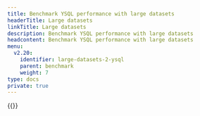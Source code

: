 ```yaml
---
title: Benchmark YSQL performance with large datasets
headerTitle: Large datasets
linkTitle: Large datasets
description: Benchmark YSQL performance with large datasets
headcontent: Benchmark YSQL performance with large datasets
menu:
  v2.20:
    identifier: large-datasets-2-ysql
    parent: benchmark
    weight: 7
type: docs
private: true
---
```

<!-- Page DISABLED for lack of content -->

{{<api-tabs>}}
